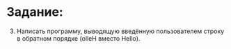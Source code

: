 # Задание:
3. Написать программу, выводящую введённую пользователем строку в обратном порядке (olleH вместо Hello).
 